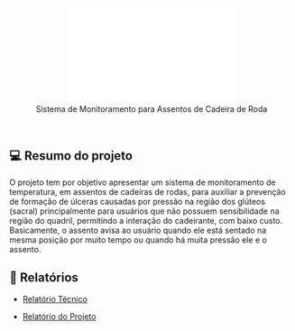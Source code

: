 <p align="center">
  <img src="./src/SMAC.png" width="300" /><br/>
  Sistema de Monitoramento para Assentos de Cadeira de Roda
</p>

<br/>

## :computer: Resumo do projeto

O projeto tem por objetivo apresentar um sistema de monitoramento de temperatura, em assentos de cadeiras de rodas, para auxiliar a prevenção de formação de úlceras causadas por pressão na região dos glúteos (sacral) principalmente para usuários que não possuem sensibilidade na região do quadril, permitindo a interação do cadeirante, com baixo custo.<br/> Basicamente, o assento avisa ao usuário quando ele está sentado na mesma posição por muito tempo ou quando há muita pressão ele e o assento.

## :memo: Relatórios

- [Relatório Técnico](./tecnico/)

- [Relatório do Projeto](./projeto/)

